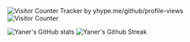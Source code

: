![Visitor Counter Tracker by yhype.me/github/profile-views](https://hit.yhype.me/github/profile?user_id=26623948)
![Visitor Counter](https://komarev.com/ghpvc/?username=yaner-here)

![Yaner's GitHub stats](https://github-readme-stats.vercel.app/api?username=yaner-here&show_icons=true&theme=react&card_width=478)
![Yaner's Github Streak](https://github-readme-streak-stats.herokuapp.com/?user=yaner-here&theme=react&date_format=%5BY.%5Dn.j&mode=weekly&card_width=478)
